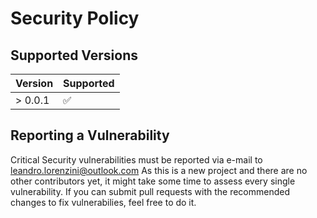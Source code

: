 # Security Policy

## Supported Versions

| Version | Supported          |
| ------- | ------------------ |
| > 0.0.1 | :white_check_mark: |

## Reporting a Vulnerability

Critical Security vulnerabilities must be reported via e-mail to <leandro.lorenzini@outlook.com>
As this is a new project and there are no other contributors yet, it might take some time to assess every single vulnerability.
If you can submit pull requests with the recommended changes to fix vulnerabilies, feel free to do it.
